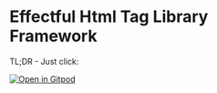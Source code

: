 # Effectful Html Tag Library Framework

TL;DR - Just click:

[![Open in Gitpod](https://gitpod.io/button/open-in-gitpod.svg)](https://gitpod.io/#https://github.com/complyue/eff-tag-lib/poc.edh)
